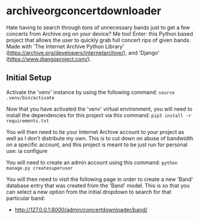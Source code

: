# archiveorgconcertdownloader
Hate having to search through tons of unnecessary bands just to get a few concerts from Archive.org on your device? Me too! Enter: this Python based project that allows the user to quickly grab full concert rips of given bands. Made with 'The Internet Archive Python Library' (https://archive.org/developers/internetarchive/), and 'Django' (https://www.djangoproject.com/).

## Initial Setup
Activate the 'venv' instance by using the following command:
`source .venv/bin/activate`

Now that you have activated the 'venv' virtual environment, you will need to install the dependencies for this project via this command:
`pip3 install -r requirements.txt`

You will then need to tie your Internet Archive account to your project as well as I don't distribute my own. This is to cut down on abuse of bandwidth on a specific account, and this project is meant to be just run for personal use:
ia configure

You will need to create an admin account using this command:
`python manage.py createsuperuser`

You will then need to visit the following page in order to create a new 'Band' database entry that was created from the 'Band' model. This is so that you can select a new option from the initial dropdown to search for that particular band:
- http://127.0.0.1:8000/admin/concertdownloader/band/